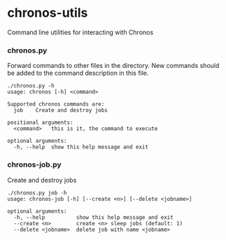 chronos-utils
=============

Command line utilities for interacting with Chronos

### chronos.py

Forward commands to other files in the directory. New commands should be added
to the command description in this file.

```
./chronos.py -h
usage: chronos [-h] <command>

Supported chronos commands are:
  job    Create and destroy jobs

positional arguments:
  <command>   this is it, the command to execute

optional arguments:
  -h, --help  show this help message and exit
```

### chronos-job.py

Create and destroy jobs

```
./chronos.py job -h
usage: chronos-job [-h] [--create <n>] [--delete <jobname>]

optional arguments:
  -h, --help          show this help message and exit
  --create <n>        create <n> sleep jobs (default: 1)
  --delete <jobname>  delete job with name <jobname>
```
